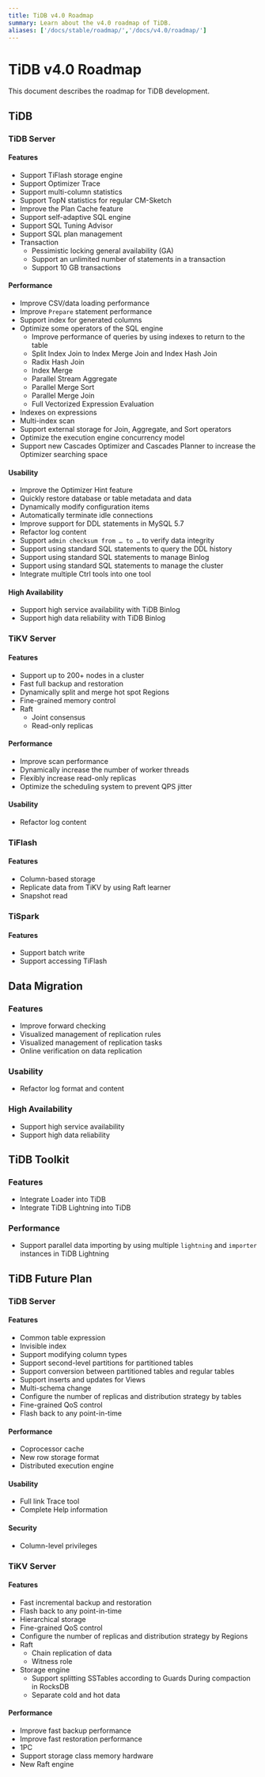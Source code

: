```yaml
---
title: TiDB v4.0 Roadmap
summary: Learn about the v4.0 roadmap of TiDB.
aliases: ['/docs/stable/roadmap/','/docs/v4.0/roadmap/']
---
```


<!-- markdownlint-disable MD001 -->

# TiDB v4.0 Roadmap

This document describes the roadmap for TiDB development.

## TiDB

### TiDB Server

#### Features

* Support TiFlash storage engine
* Support Optimizer Trace
* Support multi-column statistics
* Support TopN statistics for regular CM-Sketch
* Improve the Plan Cache feature
* Support self-adaptive SQL engine
* Support SQL Tuning Advisor
* Support SQL plan management
* Transaction
    + Pessimistic locking general availability (GA)
    + Support an unlimited number of statements in a transaction
    + Support 10 GB transactions

#### Performance

* Improve CSV/data loading performance
* Improve `Prepare` statement performance
* Support index for generated columns
* Optimize some operators of the SQL engine
    + Improve performance of queries by using indexes to return to the table
    + Split Index Join to Index Merge Join and Index Hash Join
    + Radix Hash Join
    + Index Merge
    + Parallel Stream Aggregate
    + Parallel Merge Sort
    + Parallel Merge Join
    + Full Vectorized Expression Evaluation
* Indexes on expressions
* Multi-index scan
* Support external storage for Join, Aggregate, and Sort operators
* Optimize the execution engine concurrency model
* Support new Cascades Optimizer and Cascades Planner to increase the Optimizer searching space

#### Usability

* Improve the Optimizer Hint feature
* Quickly restore database or table metadata and data
* Dynamically modify configuration items
* Automatically terminate idle connections
* Improve support for DDL statements in MySQL 5.7
* Refactor log content
* Support `admin checksum from … to …` to verify data integrity
* Support using standard SQL statements to query the DDL history
* Support using standard SQL statements to manage Binlog
* Support using standard SQL statements to manage the cluster
* Integrate multiple Ctrl tools into one tool

#### High Availability

* Support high service availability with TiDB Binlog
* Support high data reliability with TiDB Binlog

### TiKV Server

#### Features

* Support up to 200+ nodes in a cluster
* Fast full backup and restoration
* Dynamically split and merge hot spot Regions
* Fine-grained memory control
* Raft
    + Joint consensus
    + Read-only replicas

#### Performance

* Improve scan performance
* Dynamically increase the number of worker threads
* Flexibly increase read-only replicas
* Optimize the scheduling system to prevent QPS jitter

#### Usability

* Refactor log content

### TiFlash

#### Features

* Column-based storage
* Replicate data from TiKV by using Raft learner
* Snapshot read

### TiSpark

#### Features

* Support batch write
* Support accessing TiFlash

## Data Migration

### Features

* Improve forward checking
* Visualized management of replication rules
* Visualized management of replication tasks
* Online verification on data replication

### Usability

* Refactor log format and content

### High Availability

* Support high service availability
* Support high data reliability

## TiDB Toolkit

### Features

* Integrate Loader into TiDB
* Integrate TiDB Lightning into TiDB

### Performance

* Support parallel data importing by using multiple `lightning` and `importer` instances in TiDB Lightning

## TiDB Future Plan

### TiDB Server

#### Features

* Common table expression
* Invisible index
* Support modifying column types
* Support second-level partitions for partitioned tables
* Support conversion between partitioned tables and regular tables
* Support inserts and updates for Views
* Multi-schema change
* Configure the number of replicas and distribution strategy by tables
* Fine-grained QoS control
* Flash back to any point-in-time

#### Performance

* Coprocessor cache
* New row storage format
* Distributed execution engine

#### Usability

* Full link Trace tool
* Complete Help information

#### Security

* Column-level privileges

### TiKV Server

#### Features

* Fast incremental backup and restoration
* Flash back to any point-in-time
* Hierarchical storage
* Fine-grained QoS control
* Configure the number of replicas and distribution strategy by Regions
* Raft
    + Chain replication of data
    + Witness role
* Storage engine
    + Support splitting SSTables according to Guards During compaction in RocksDB
    + Separate cold and hot data

#### Performance

* Improve fast backup performance
* Improve fast restoration performance
* 1PC
* Support storage class memory hardware
* New Raft engine
